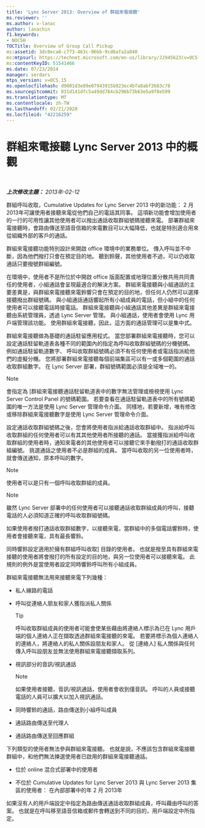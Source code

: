 ```yaml
---
title: 'Lync Server 2013: Overview of 群組來電接聽'
ms.reviewer: ''
ms.author: v-lanac
author: lanachin
f1.keywords:
- NOCSH
TOCTitle: Overview of Group Call Pickup
ms:assetid: 3dc0eca8-c773-463c-96bb-9cd6afa2a840
ms:mtpsurl: https://technet.microsoft.com/en-us/library/JJ945623(v=OCS.15)
ms:contentKeyID: 51541466
ms.date: 07/23/2014
manager: serdars
mtps_version: v=OCS.15
ms.openlocfilehash: d9001d3e89e07943915b923ec4bfa8abf2683c78
ms.sourcegitcommit: 831d141dfc5a49dd764cb296b73b63e5a9f8e599
ms.translationtype: MT
ms.contentlocale: zh-TW
ms.lasthandoff: 02/21/2020
ms.locfileid: "42216259"
---
```

<div data-xmlns="http://www.w3.org/1999/xhtml">

<div class="topic" data-xmlns="http://www.w3.org/1999/xhtml" data-msxsl="urn:schemas-microsoft-com:xslt" data-cs="https://msdn.microsoft.com/">

<div data-asp="https://msdn2.microsoft.com/asp">

# <a name="overview-of-group-call-pickup-in-lync-server-2013"></a>群組來電接聽 Lync Server 2013 中的概觀

</div>

<div id="mainSection">

<div id="mainBody">

<span> </span>

_**上次修改主題：** 2013年-02-12_

群組呼叫收取，Cumulative Updates for Lync Server 2013 中的新功能： 2 月 2013年可讓使用者接聽來電從他們自己的電話其同事。 這項新功能會增加使用者的一行的可用性讓其他使用者可以撥出通話收取群組號碼接聽來電。 部署群組來電接聽時，會路由傳送至語音信箱的來電數目可以大幅降低，也就是特別適合用來從組織外部的客戶的通話。

群組來電接聽功能特別設計來開啟 office 環境中的業務單位。 傳入呼叫並不中斷，因為他們撥打只會在預定目的地。 聽到鈴聲，其他使用者不過，可以仍收取通話只要撥號群組編號。

在環境中，使用者不是所位於中開啟 office 版面配置或地理位置分散共用共同責任的使用者，小組通話會呈現最適合的解決方案。 群組來電接聽與小組通話的主要差異是，與群組來電接聽來電鈴響只會在預定的目的地，但任何人仍然可以選擇接聽撥出群組號碼。 與小組通話通話響起所有小組成員的電話，但小組中的任何使用者可以接聽電話時接電話。 群組來電接聽與小組通話其他差異是群組來電接聽由系統管理員，透過 Lync Server 管理。 與小組通話，使用者會使用 Lync 用戶端管理該功能。 使用群組來電接聽，因此，這方面的通話管理可以是集中式。

群組來電接聽做為基礎的通話駐留應用程式。 當您部署群組來電接聽時，您可以設定通話駐留軌道表各種不同的範圍內的指定為呼叫收取群組號碼的分機號碼。 例如通話駐留軌道數字、 呼叫收取群組號碼必須不有任何使用者或電話指派給他們的虛擬分機。 您將部署群組來電接聽每個前端集區可以有一或多個範圍的通話收取群組數字。 在 Lync Server 部署，群組號碼範圍必須是全域唯一的。

<div>


> [!NOTE]  
> 會指定為 [群組來電接聽通話駐留軌道表中的數字無法管理或檢視使用 Lync Server Control Panel 的號碼範圍。 若要查看在通話駐留軌道表中的所有號碼範圍的唯一方法是使用 Lync Server 管理命令介面。 同樣地，若要新增，唯有修改或移除群組來電接聽數字是使用 Lync Server 管理命令介面。



</div>

設定通話收取群組號碼之後，您會將使用者指派給通話收取群組中。 指派給呼叫收取群組的任何使用者可以有其其他使用者所接聽的通話。 當接獲指派給呼叫收取群組的使用者時，通知來電者的其他使用者可以接聽它來手動撥打的通話收取群組編號。 挑選通話之使用者不必是群組的成員。 當呼叫收取的另一位使用者時，就會傳送通知，原本呼叫的數字。

<div>


> [!NOTE]  
> 使用者可以是只有一個呼叫收取群組的成員。



</div>

<div>


> [!NOTE]  
> 雖然 Lync Server 部署中的任何使用者可以接聽通話收取群組成員的呼叫，接聽電話的人必須知道正確的呼叫收取群組號碼。



</div>

如果使用者撥打通話收取群組數字，以接聽來電，當群組中的多個電話響鈴時，使用者會接聽來電，具有最長響鈴。

同時響鈴設定適用於擁有群組呼叫收取] 目錄的使用者。 也就是撥至具有群組來電接聽的使用者將會撥打的所有設定的目的地，與另一位使用者可以接聽來電。 此規則的例外是當使用者設定同時響鈴呼叫所有小組成員。

群組來電接聽無法用來接聽來電下列幾種：

  - 私人線路的電話

  - 呼叫從連絡人朋友和家人獲指派私人關係
    
    <div>
    

    > [!TIP]  
    > 呼叫收取群組成員的使用者可能會使某些藉由將連絡人標示為已在 Lync 用戶端的個人連絡人正在擷取透過群組來電接聽的來電。 若要將標示為個人連絡人的連絡人，將連絡人的私人關係設朋友和家人。 從 [連絡人] 私人關係與任何傳入呼叫設朋友並無法使用群組來電接聽擷取系列。

    
    </div>

  - 視訊部分的音訊/視訊通話
    
    <div>
    

    > [!NOTE]  
    > 如果使用者接聽，音訊/視訊通話，使用者會收到僅音訊。 呼叫的人員或接聽電話的人員可以擴大以加入視訊通話。

    
    </div>

  - 同時響鈴的通話，路由傳送到小組呼叫成員

  - 通話路由傳送至代理人

  - 通話路由傳送至回應群組

下列類型的使用者無法參與群組來電接聽。 也就是說，不應該包含群組來電接聽群組中，和他們無法揀選使用者已啟用的群組來電接聽通話。

  - 位於 online 混合式部署中的使用者

  - 不位於 Cumulative Updates for Lync Server 2013 與 Lync Server 2013 集區的使用者： 在內部部署中的年 2 月 2013年

如果沒有人的用戶端設定中指定為路由傳送通話收取群組成員，呼叫藉由呼叫的答案。 也就是在呼叫移至語音信箱或郵件會轉送到不同的目的，用戶端設定中所指定。

</div>

<span> </span>

</div>

</div>

</div>

